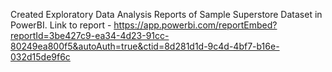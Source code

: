 Created Exploratory Data Analysis Reports of Sample Superstore Dataset in PowerBI.
Link to report - https://app.powerbi.com/reportEmbed?reportId=3be427c9-ea34-4d23-91cc-80249ea800f5&autoAuth=true&ctid=8d281d1d-9c4d-4bf7-b16e-032d15de9f6c
